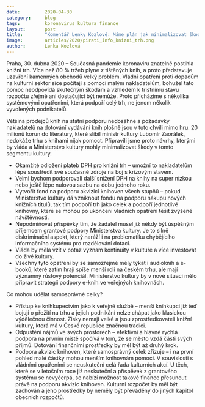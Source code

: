```yaml
---
date:         2020-04-30
category:     blog
tags:         koronavirus kultura finance
layout:       post
title:        "Komentář Lenky Kozlové: Máme plán jak minimalizovat škody na trhu s knihami"
image:        articles/2020/pirati_info_knizni_trh.png
author:       Lenka Kozlová
--- 
```

 
 
Praha, 30. dubna 2020 – Současná pandemie koronaviru znatelně postihla knižní trh. Více než 80 % tržeb plyne z tištěných knih, a proto představuje uzavření kamenných obchodů velký problém. Vládní opatření proti dopadům na kulturní sektor sice počítají s pomocí malým nakladatelům, bohužel tato pomoc neodpovídá skutečným škodám a vzhledem k tristnímu stavu rozpočtu zřejmě ani dostačující být nemůže. Proto přicházíme s několika systémovými opatřeními, která podpoří celý trh, ne jenom několik vyvolených podnikatelů.

Většina prodejců knih na státní podporu nedosáhne a požadavky nakladatelů na dotování vydávání knih plošně jsou v tuto chvíli mimo hru. 20 milionů korun do literatury, které slíbil ministr kultury Lubomír Zaorálek, nedokáže trhu s knihami nijak pomoct. Připravili jsme proto návrhy, kterými by vláda a Ministerstvo kultury mohly minimalizovat škody v tomto segmentu kultury.

* Okamžité odložení plateb DPH pro knižní trh – umožní to nakladatelům lépe soustředit své současné zdroje na boj s krizovým stavem.
* Velmi bychom podporovali další snížení DPH na knihy na super nízkou nebo ještě lépe nulovou sazbu na dobu jednoho roku. 
* Vytvořit fond na podporu akvizicí knihoven všech stupňů – pokud Ministerstvo kultury dá vzniknout fondu na podporu nákupu nových knižních titulů, tak tím podpoří trh jako celek a podpoří jednotlivé knihovny, které se mohou po ukončení vládních opatření těšit zvýšené návštěvnosti.
* Nepodmiňovat příspěvky tím, že žadatel musel již někdy být úspěšným příjemcem grantové podpory Ministerstva kultury. Je to silně diskriminační aspekt, který naráží i na problematiku chybějícího informačního systému pro rozdělování dotací.
* Vláda by měla vzít v potaz význam kontinuity v kultuře a více investovat do živé kultury.
* Všechny tyto opatření by se samozřejmě měly týkat i audioknih a e-booků, které zatím hrají spíše menší roli na českém trhu, ale mají významný růstový potenciál. Ministerstvo kultury by v nové situaci mělo připravit strategii podpory e-knih ve veřejných knihovnách.

Co mohou udělat samosprávné celky?

* Přístup ke knihkupectvím jako k veřejné službě – menší knihkupci již teď bojují o přežití na trhu a jejich podnikání nelze chápat jako klasickou výdělečnou činnost. Zisky nemají velké a jsou zprostředkovateli knižní kultury, která má v České republice značnou tradici.
* Odpuštění nájmů ve svých prostorech – efektivní a hlavně rychlá podpora na prvním místě spočívá v tom, že se město vzdá části svých příjmů. Dotování finančními prostředky by měl být až druhý krok. 
* Podpora akvizic knihoven, které samosprávný celek zřizuje – i na první pohled malé částky mohou menším knihovnám pomoci. V souvislosti s vládními opatřeními se neuskuteční celá řada kulturních akcí. U těch, které se v letošním roce již neskuteční a příspěvek z grantového systému se nevyčerpá, se nabízí možnost takové finance přesunout právě na podporu akvizic knihoven. Kulturní rozpočet by měl být zachován a jeho prostředky by neměly být převáděny do jiných kapitol obecních rozpočtů.
